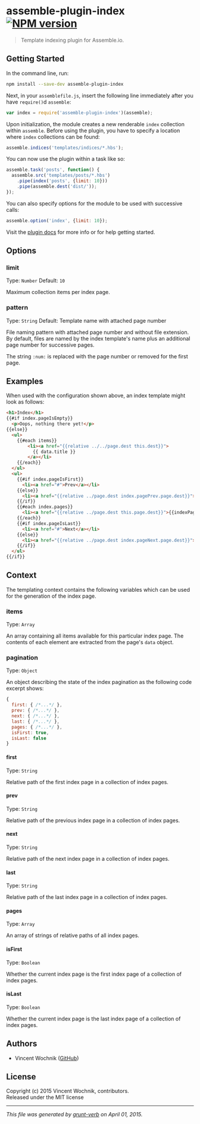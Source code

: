 # assemble-plugin-index [![NPM version](https://badge.fury.io/js/assemble-plugin-index.svg)](http://badge.fury.io/js/assemble-plugin-index)

> Template indexing plugin for Assemble.io.

## Getting Started
In the command line, run:

```bash
npm install --save-dev assemble-plugin-index
```

Next, in your `assemblefile.js`, insert the following line immediately after you have `require()`d `assemble`:

```js
var index = require('assemble-plugin-index')(assemble);
```

Upon initialization, the module creates a new renderable `index` collection within `assemble`. Before using the plugin, you have to specify a location where `index` collections can be found:

```js
assemble.indices('templates/indices/*.hbs');
```

You can now use the plugin within a task like so:

```js
assemble.task('posts', function() {
  assemble.src('templates/posts/*.hbs')
    .pipe(index('posts', {limit: 10}))
    .pipe(assemble.dest('dist/'));
});
```

You can also specify options for the module to be used with successive calls:

```js
assemble.option('index', {limit: 10});
```

Visit the [plugin docs](http://assemble.io/plugins/) for more info or for help getting started.


## Options
### limit
Type: `Number`
Default: `10`

Maximum collection items per index page.

### pattern
Type: `String`
Default: Template name with attached page number

File naming pattern with attached page number and without file extension.
By default, files are named by the index template's name plus an additional page number for successive pages.

The string `:num:` is replaced with the page number or removed for
the first page.


## Examples
When used with the configuration shown above, an index template might look as follows:

```html
<h1>Index</h1>
{{#if index.pageIsEmpty}}
  <p>Oops, nothing there yet!</p>
{{else}}
  <ul>
    {{#each items}}
        <li><a href="{{relative ../../page.dest this.dest}}">
          {{ data.title }}
        </a></li>
    {{/each}}
  </ul>
  <ul>
    {{#if index.pageIsFirst}}
      <li><a href="#">Prev</a></li>
    {{else}}
      <li><a href="{{relative ../page.dest index.pagePrev.page.dest}}">Prev</a></li>
    {{/if}}
    {{#each index.pages}}
      <li><a href="{{relative ../page.dest this.page.dest}}">{{indexPage}}</a></li>
    {{/each}}
    {{#if index.pageIsLast}}
      <li><a href="#">Next</a></li>
    {{else}}
      <li><a href="{{relative ../page.dest index.pageNext.page.dest}}">Next</a></li>
    {{/if}}
  </ul>
{{/if}}
```


## Context
The templating context contains the following variables which can be used for the generation of the index page.

### items
Type: `Array`

An array containing all items available for this particular index page. The contents of each element are extracted from the page's `data` object.

### pagination
Type: `Object`

An object describing the state of the index pagination as the following code excerpt shows:

```js
{
  first: { /*...*/ },
  prev: { /*...*/ },
  next: { /*...*/ },
  last: { /*...*/ },
  pages: { /*...*/ },
  isFirst: true,
  isLast: false
}
```

#### first
Type: `String`

Relative path of the first index page in a collection of index pages.

#### prev
Type: `String`

Relative path of the previous index page in a collection of index pages.

#### next
Type: `String`

Relative path of the next index page in a collection of index pages.

#### last
Type: `String`

Relative path of the last index page in a collection of index pages.

#### pages
Type: `Array`

An array of strings of relative paths of all index pages.

#### isFirst
Type: `Boolean`

Whether the current index page is the first index page of a collection of index pages.

#### isLast
Type: `Boolean`

Whether the current index page is the last index page of a collection of index pages.


## Authors
* Vincent Wochnik ([GitHub](https://github.com/vwochnik))


## License
Copyright (c) 2015 Vincent Wochnik, contributors.  
Released under the MIT license

***

_This file was generated by [grunt-verb](https://github.com/assemble/grunt-verb) on April 01, 2015._
